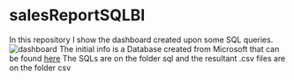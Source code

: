 # salesReportSQLBI
In this repository I show the dashboard created upon some SQL queries.
![dashboard](/)
The initial info is a Database created from Microsoft that can be found [here](https://learn.microsoft.com/en-us/sql/samples/adventureworks-install-configure?view=sql-server-ver15&tabs=ssms)
The SQLs are on the folder sql
and the resultant .csv files are on the folder csv
